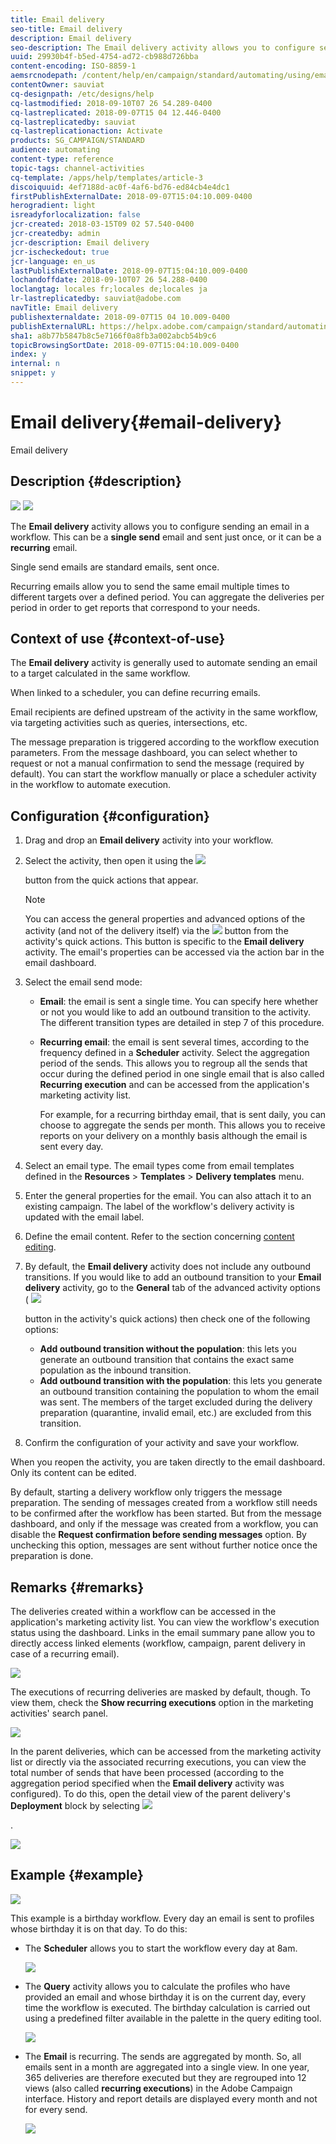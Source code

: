 ```yaml
---
title: Email delivery
seo-title: Email delivery
description: Email delivery
seo-description: The Email delivery activity allows you to configure sending a single send email or a recurring email in a workflow.
uuid: 29930b4f-b5ed-4754-ad72-cb988d726bba
content-encoding: ISO-8859-1
aemsrcnodepath: /content/help/en/campaign/standard/automating/using/email-delivery
contentOwner: sauviat
cq-designpath: /etc/designs/help
cq-lastmodified: 2018-09-10T07 26 54.289-0400
cq-lastreplicated: 2018-09-07T15 04 12.446-0400
cq-lastreplicatedby: sauviat
cq-lastreplicationaction: Activate
products: SG_CAMPAIGN/STANDARD
audience: automating
content-type: reference
topic-tags: channel-activities
cq-template: /apps/help/templates/article-3
discoiquuid: 4ef7188d-ac0f-4af6-bd76-ed84cb4e4dc1
firstPublishExternalDate: 2018-09-07T15:04:10.009-0400
herogradient: light
isreadyforlocalization: false
jcr-created: 2018-03-15T09 02 57.540-0400
jcr-createdby: admin
jcr-description: Email delivery
jcr-ischeckedout: true
jcr-language: en_us
lastPublishExternalDate: 2018-09-07T15:04:10.009-0400
lochandoffdate: 2018-09-10T07 26 54.288-0400
loclangtag: locales fr;locales de;locales ja
lr-lastreplicatedby: sauviat@adobe.com
navTitle: Email delivery
publishexternaldate: 2018-09-07T15 04 10.009-0400
publishExternalURL: https://helpx.adobe.com/campaign/standard/automating/using/email-delivery.html
sha1: a8b77b5847b8c5e7166f0a8fb3a002abcb54b9c6
topicBrowsingSortDate: 2018-09-07T15:04:10.009-0400
index: y
internal: n
snippet: y
---
```


# Email delivery{#email-delivery}

Email delivery

## Description {#description}

![](assets/email.png)  ![](assets/recurrentEmail.png)

The **Email delivery** activity allows you to configure sending an email in a workflow. This can be a **single send** email and sent just once, or it can be a **recurring** email.

Single send emails are standard emails, sent once.

Recurring emails allow you to send the same email multiple times to different targets over a defined period. You can aggregate the deliveries per period in order to get reports that correspond to your needs.

## Context of use {#context-of-use}

The **Email delivery** activity is generally used to automate sending an email to a target calculated in the same workflow.

When linked to a scheduler, you can define recurring emails.

Email recipients are defined upstream of the activity in the same workflow, via targeting activities such as queries, intersections, etc.

The message preparation is triggered according to the workflow execution parameters. From the message dashboard, you can select whether to request or not a manual confirmation to send the message (required by default). You can start the workflow manually or place a scheduler activity in the workflow to automate execution.

## Configuration {#configuration}

1. Drag and drop an **Email delivery** activity into your workflow.
1. Select the activity, then open it using the  ![](assets/edit_darkgrey-24px.png)

   button from the quick actions that appear.

   >[!NOTE]
   >
   >You can access the general properties and advanced options of the activity (and not of the delivery itself) via the  ![](assets/dlv_activity_params-24px.png) button from the activity's quick actions. This button is specific to the **Email delivery** activity. The email's properties can be accessed via the action bar in the email dashboard.

1. Select the email send mode:

    * **Email**: the email is sent a single time. You can specify here whether or not you would like to add an outbound transition to the activity. The different transition types are detailed in step 7 of this procedure.
    * **Recurring email**: the email is sent several times, according to the frequency defined in a **Scheduler** activity. Select the aggregation period of the sends. This allows you to regroup all the sends that occur during the defined period in one single email that is also called **Recurring execution** and can be accessed from the application's marketing activity list.

      For example, for a recurring birthday email, that is sent daily, you can choose to aggregate the sends per month. This allows you to receive reports on your delivery on a monthly basis although the email is sent every day.

1. Select an email type. The email types come from email templates defined in the **Resources** &gt; **Templates** &gt; **Delivery templates** menu.
1. Enter the general properties for the email. You can also attach it to an existing campaign. The label of the workflow's delivery activity is updated with the email label.
1. Define the email content. Refer to the section concerning [content editing](../../designing/using/about-email-content-design.md#using-the-email-content-editor).
1. By default, the **Email delivery** activity does not include any outbound transitions. If you would like to add an outbound transition to your **Email delivery** activity, go to the **General** tab of the advanced activity options (  ![](assets/dlv_activity_params-24px.png)

   button in the activity's quick actions) then check one of the following options:

    * **Add outbound transition without the population**: this lets you generate an outbound transition that contains the exact same population as the inbound transition.
    * **Add outbound transition with the population**: this lets you generate an outbound transition containing the population to whom the email was sent. The members of the target excluded during the delivery preparation (quarantine, invalid email, etc.) are excluded from this transition.

1. Confirm the configuration of your activity and save your workflow.

When you reopen the activity, you are taken directly to the email dashboard. Only its content can be edited.

By default, starting a delivery workflow only triggers the message preparation. The sending of messages created from a workflow still needs to be confirmed after the workflow has been started. But from the message dashboard, and only if the message was created from a workflow, you can disable the **Request confirmation before sending messages** option. By unchecking this option, messages are sent without further notice once the preparation is done.

## Remarks {#remarks}

The deliveries created within a workflow can be accessed in the application's marketing activity list. You can view the workflow's execution status using the dashboard. Links in the email summary pane allow you to directly access linked elements (workflow, campaign, parent delivery in case of a recurring email).

![](assets/wkf_display_recurrent_executions_2.png)

The executions of recurring deliveries are masked by default, though. To view them, check the **Show recurring executions** option in the marketing activities' search panel.

![](assets/wkf_display_recurrent_executions.png)

In the parent deliveries, which can be accessed from the marketing activity list or directly via the associated recurring executions, you can view the total number of sends that have been processed (according to the aggregation period specified when the **Email delivery** activity was configured). To do this, open the detail view of the parent delivery's **Deployment** block by selecting  ![](assets/wkf_dlv_detail_button.png)

.

![](assets/wkf_display_recurrent_executions_3.png) 

## Example {#example}

![](assets/wkf_delivery_example_1.png)

This example is a birthday workflow. Every day an email is sent to profiles whose birthday it is on that day. To do this:

* The **Scheduler** allows you to start the workflow every day at 8am.

  ![](assets/wkf_delivery_example_2.png)

* The **Query** activity allows you to calculate the profiles who have provided an email and whose birthday it is on the current day, every time the workflow is executed. The birthday calculation is carried out using a predefined filter available in the palette in the query editing tool.

  ![](assets/wkf_delivery_example_3.png)

* The **Email** is recurring. The sends are aggregated by month. So, all emails sent in a month are aggregated into a single view. In one year, 365 deliveries are therefore executed but they are regrouped into 12 views (also called **recurring executions**) in the Adobe Campaign interface. History and report details are displayed every month and not for every send.

  ![](assets/wkf_delivery_example_4.png)

